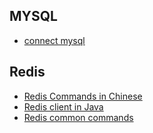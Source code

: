 ## MYSQL
- [connect mysql](https://docs.aws.amazon.com/zh_cn/AmazonRDS/latest/UserGuide/USER_ConnectToInstance.html)
## Redis
- [Redis Commands in Chinese](http://redisdoc.com/)
- [Redis client in Java](https://github.com/caoxinyu/RedisClient)
- [Redis common commands](https://www.cnblogs.com/javastack/p/9854489.html)

